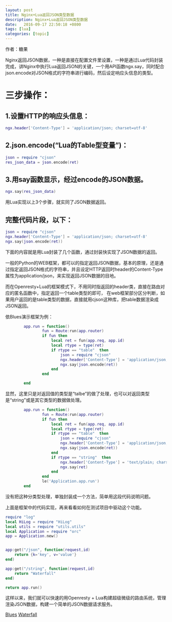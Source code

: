 ```yaml
---
layout: post
title: Nginx+Lua返回JSON类型数据
description: Nginx+Lua返回JSON类型数据
date:   2016-09-17 22:50:18 +0800 
tags: [lua]
categories: [topic]
---
```

作者：糖果


Nginx返回JSON数据，一种是直接在配置文件里设置，一种是通过Lua代码封装完成，讲Nginx中执行Lua返回JSON的关键，一个用API函数ngx.say，同时配合json.encode对JSON格式的字符串进行编码，然后设定响应头信息的类型。


# 三步操作：

## 1.设置HTTP的响应头信息： 
```lua
ngx.header['Content-Type'] = 'application/json; charset=utf-8'
```
## 2.json.encode(“Lua的Table型变量”)： 
```lua
json = require "cjson" 
res_json_data = json.encode(ret)
```
## 3.用say函数显示，经过encode的JSON数据。
```lua
ngx.say(res_json_data)
```

用Lua实现以上3个步骤，就实同了JSON数据返回。

## 完整代码片段，以下：

```lua
json = require "cjson"
ngx.header['Content-Type'] = 'application/json; charset=utf-8'
ngx.say(json.encode(ret))
```


下面的内容就是用Lua封装了几个函数，通过封装快实现了JSON数据的返回。


一般的Python的WEB框架，都可以的指定返回JSON数据，基本的原理，还是通过指定返回JSON格式的字符串，并且设定HTTP返回时header的Content-Type属性为application/json，来实现返回JSON数据的目地。

而在Openresty+Lua的框架模式下，不用同时指返回的header类，直接在路由对应的匿名函数中，指定返回一个table类型的即可， 在web框架部分区分判断，如果用户返回的是table类型的数据，直接就用cjson这种库，把table数据渲染成JSON返回。


依Blues演示框架为例：

```lua
        app.run = function()
                fun = Route:run(app.router)
                if fun then
                    local ret = fun(app.req, app.id)
                    local rtype = type(ret)
                    if rtype == "table"  then
                        json = require "cjson"
                        ngx.header['Content-Type'] = 'application/json; charset=utf-8'
                        ngx.say(json.encode(ret))
                    end 
                end 

        end 
```

显然，这里只是对返回值的类型是“talbe”的做了处理，也可以对返回类型是“string”或是其它类型的数据做处理。


```lua
        app.run = function()
                fun = Route:run(app.router)
                if fun then
                    local ret = fun(app.req, app.id)
                    local rtype = type(ret)
                    if rtype == "table"  then
                        json = require "cjson"
                        ngx.header['Content-Type'] = 'application/json; charset=utf-8'
                        ngx.say(json.encode(ret))
                    end
                    if rtype == "string"  then
                        ngx.header['Content-Type'] = 'text/plain; charset=UTF-8'
                        ngx.say(ret)
                    end
                end
                le('Application.app.run')
        end
```

没有把这种分类型处理，单独封装成一个方法，简单用这段代码说明问题。

上面是框架中的代码实现，再来看看如何在测试项目中驱动这个功能。


```lua
require "log"
local HiLog = require "HiLog"
local utils = require "utils.utils"
local Application = require "orc"
app = Application.new()


app:get("/json", function(request,id)
    return {k='key', v='value'}    
end)

app:get("/string", function(request,id)
    return "Waterfall"
end)

return app.run()
```
这样以来，我们就可以快速的用Openresty + Lua构建超级微级的路由系统，管理渲染JSON数据，构建一个简单的JSON数据请求服务。

[Blues](https://github.com/shengnoah/Blues)
[Waterfall](https://github.com/shengnoah/Waterfall)